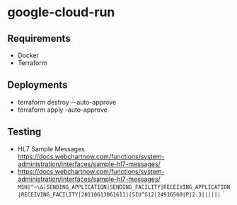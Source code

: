 # google-cloud-run

## Requirements
  - Docker
  - Terraform

## Deployments
 - terraform destroy --auto-approve
 - terraform apply -auto-approve


## Testing
- HL7 Sample Messages https://docs.webchartnow.com/functions/system-administration/interfaces/sample-hl7-messages/
- https://docs.webchartnow.com/functions/system-administration/interfaces/sample-hl7-messages/
```MSH|^~\&|SENDING_APPLICATION|SENDING_FACILITY|RECEIVING_APPLICATION|RECEIVING_FACILITY|20110613061611||SIU^S12|24916560|P|2.3||||||```
`
